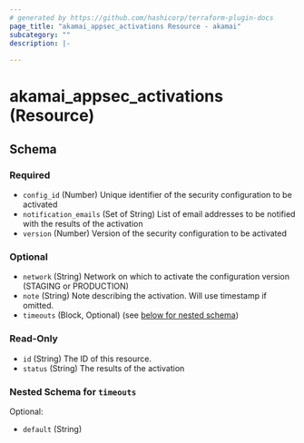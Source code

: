 ```yaml
---
# generated by https://github.com/hashicorp/terraform-plugin-docs
page_title: "akamai_appsec_activations Resource - akamai"
subcategory: ""
description: |-
  
---
```


# akamai_appsec_activations (Resource)





<!-- schema generated by tfplugindocs -->
## Schema

### Required

- `config_id` (Number) Unique identifier of the security configuration to be activated
- `notification_emails` (Set of String) List of email addresses to be notified with the results of the activation
- `version` (Number) Version of the security configuration to be activated

### Optional

- `network` (String) Network on which to activate the configuration version (STAGING or PRODUCTION)
- `note` (String) Note describing the activation. Will use timestamp if omitted.
- `timeouts` (Block, Optional) (see [below for nested schema](#nestedblock--timeouts))

### Read-Only

- `id` (String) The ID of this resource.
- `status` (String) The results of the activation

<a id="nestedblock--timeouts"></a>
### Nested Schema for `timeouts`

Optional:

- `default` (String)

